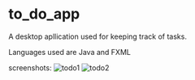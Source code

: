 # to_do_app

A desktop apllication used for keeping track of tasks.

Languages used are Java and FXML

screenshots:
![todo1](https://user-images.githubusercontent.com/71197422/133703798-792b5ae8-f821-407f-a8f4-e62e27d9bff6.PNG)
![todo2](https://user-images.githubusercontent.com/71197422/133703847-5974a43c-f488-49fb-a2a0-03bd6337e8b6.PNG)
